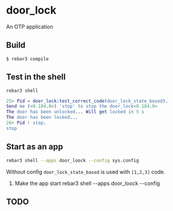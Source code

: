 door_lock
=====

An OTP application

Build
-----

    $ rebar3 compile

## Test in the shell

```rebar3 shell```

```erlang
25> Pid = door_lock:test_correct_code(door_lock_state_based).
Send me (<0.184.0>) 'stop' to stop the door_lock<0.184.0>
The door has been unlocked... Will get locked in 5 s
The door has been locked...
26> Pid ! stop.
stop
```


## Start as an app

```bash
rebar3 shell --apps door_loock --config sys.config
```

Without config `door_lock_state_based` is used with `[1,2,3]` code.

1) Make the app start
rebar3 shell --apps door_loock --config

## TODO
